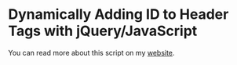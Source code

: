 # Dynamically Adding ID to Header Tags with jQuery/JavaScript

You can read more about this script on my [website](https://angelomarasa.com/javascript/dynamically-creating-anchor-links-to-heading-tags).

